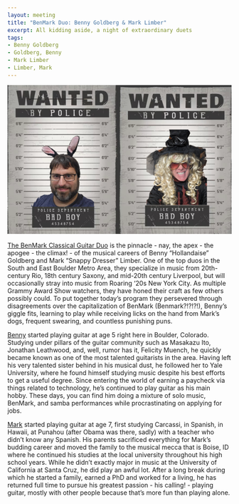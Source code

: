 ```yaml
---
layout: meeting
title: "BenMark Duo: Benny Goldberg & Mark Limber"
excerpt: All kidding aside, a night of extraordinary duets
tags:
- Benny Goldberg
- Goldberg, Benny
- Mark Limber
- Limber, Mark
---
```

![BenMark Duo](/pics/20240325-BenMarkDuo.png)

[The BenMark Classical Guitar Duo](https://www.facebook.com/benmark.duo/) is the pinnacle - nay, the apex - the apogee - the climax! - of the musical careers of Benny “Hollandaise” Goldberg and Mark “Snappy Dresser” Limber. One of the top duos in the South and East Boulder Metro Area, they specialize in music from 20th-century Rio, 18th century Saxony, and mid-20th century Liverpool, but will occasionally stray into music from Roaring ‘20s New York City. As multiple Grammy Award Show watchers, they have honed their craft as few others possibly could. To put together today’s program they persevered through disagreements over the capitalization of BenMark (Benmark?!?!?!), Benny’s giggle fits, learning to play while receiving licks on the hand from Mark’s dogs, frequent swearing, and countless punishing puns.

[Benny](https://www.youtube.com/@scherzo5868) started playing guitar at age 5 right here in Boulder, Colorado. Studying under pillars of the guitar community such as Masakazu Ito, Jonathan Leathwood, and, well, rumor has it, Felicity Muench, he quickly became known as one of the most talented guitarists in the area. Having left his very talented sister behind in his musical dust, he followed her to Yale University, where he found himself studying music despite his best efforts to get a useful degree. Since entering the world of earning a paycheck via things related to technology, he’s continued to play guitar as his main hobby. These days, you can find him doing a mixture of solo music, BenMark, and samba performances while procrastinating on applying for jobs.

[Mark](https://www.facebook.com/marklimbermusic/) started playing guitar at age 7, first studying Carcassi, in Spanish, in Hawaii, at Punahou (after Obama was there, sadly) with a teacher who didn’t know any Spanish. His parents sacrificed everything for Mark’s budding career and moved the family to the musical mecca that is Boise, ID where he continued his studies at the local university throughout his high school years. While he didn’t exactly major in music at the University of California at Santa Cruz, he did play an awful lot. After a long break during which he started a family, earned a PhD and worked for a living, he has returned full time to pursue his greatest passion - his calling! - playing guitar, mostly with other people because that’s more fun than playing alone.
